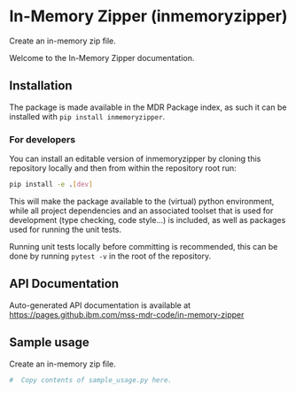 # In-Memory Zipper (inmemoryzipper)
Create an in-memory zip file.

Welcome to the In-Memory Zipper documentation.


## Installation

The package is made available in the MDR Package index,
as such it can be installed with `pip install inmemoryzipper`.

### For developers

You can install an editable version of inmemoryzipper by cloning this repository locally
and then from within the repository root run:
```bash
pip install -e .[dev]
```
This will make the package available to the (virtual) python environment,
while all project dependencies and an associated toolset that is used for development (type checking, code style...)
is included, as well as packages used for running the unit tests.

Running unit tests locally before committing is recommended,
this can be done by running `pytest -v` in the root of the repository.

## API Documentation

Auto-generated API documentation is available at https://pages.github.ibm.com/mss-mdr-code/in-memory-zipper


## Sample usage

Create an in-memory zip file.
```python
#  Copy contents of sample_usage.py here.
```
